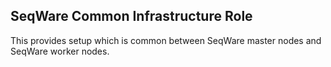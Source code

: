 SeqWare Common Infrastructure Role
----------------------------------

This provides setup which is common between SeqWare master nodes and SeqWare worker nodes. 
